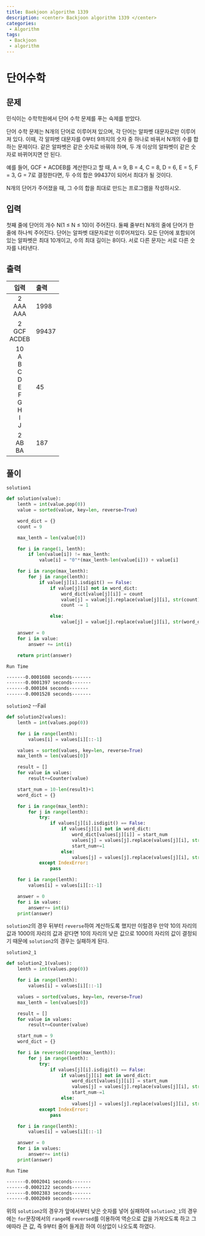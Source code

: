 ```yaml
---
title: Baekjoon algorithm 1339
description: <center> Backjoon algorithm 1339 </center>
categories:
 - Algorithm
tags:
 - Backjoon
 - algorithm
---
```


# 단어수학

## 문제

민식이는 수학학원에서 단어 수학 문제를 푸는 숙제를 받았다.

단어 수학 문제는 N개의 단어로 이루어져 있으며, 각 단어는 알파벳 대문자로만 이루어져 있다. 이때, 각 알파벳 대문자를 0부터 9까지의 숫자 중 하나로 바꿔서 N개의 수를 합하는 문제이다. 같은 알파벳은 같은 숫자로 바꿔야 하며, 두 개 이상의 알파벳이 같은 숫자로 바뀌어지면 안 된다.

예를 들어, GCF + ACDEB를 계산한다고 할 때, A = 9, B = 4, C = 8, D = 6, E = 5, F = 3, G = 7로 결정한다면, 두 수의 합은 99437이 되어서 최대가 될 것이다.

N개의 단어가 주어졌을 때, 그 수의 합을 최대로 만드는 프로그램을 작성하시오.

## 입력

첫째 줄에 단어의 개수 N(1 ≤ N ≤ 10)이 주어진다. 둘째 줄부터 N개의 줄에 단어가 한 줄에 하나씩 주어진다. 단어는 알파벳 대문자로만 이루어져있다. 모든 단어에 포함되어 있는 알파벳은 최대 10개이고, 수의 최대 길이는 8이다. 서로 다른 문자는 서로 다른 숫자를 나타낸다.

## 출력

| 입력 | 출력 |
|:-----:|:-----|
| 2<br>AAA<br>AAA | 1998 |
| 2<br>GCF<br>ACDEB | 99437 |
| 10<br>A<br>B<br>C<br>D<br>E<br>F<br>G<br>H<br>I<br>J | 45 |
| 2<br>AB<br>BA | 187 |

## 풀이

`solution1`
```python
def solution(value):
    lenth = int(value.pop(0))
    value = sorted(value, key=len, reverse=True)

    word_dict = {}
    count = 9

    max_lenth = len(value[0])

    for i in range(1, lenth):
        if len(value[i]) != max_lenth:
            value[i] = "0"*(max_lenth-len(value[i])) + value[i]

    for i in range(max_lenth):
        for j in range(lenth):
            if value[j][i].isdigit() == False:
                if value[j][i] not in word_dict:
                    word_dict[value[j][i]] = count
                    value[j] = value[j].replace(value[j][i], str(count))
                    count -= 1

                else:
                    value[j] = value[j].replace(value[j][i], str(word_dict[value[j][i]]))

    answer = 0
    for i in value:
        answer += int(i)

    return print(answer)
```

`Run Time`
```bash
-------0.0001608 seconds-------
-------0.0001397 seconds-------
-------0.000104 seconds-------
-------0.0001528 seconds-------
```


`solution2` --Fail
```python
def solution2(values):
    lenth = int(values.pop(0))

    for i in range(lenth):
        values[i] = values[i][::-1]

    values = sorted(values, key=len, reverse=True)
    max_lenth = len(values[0])

    result = []
    for value in values:
        result+=Counter(value)

    start_num = 10-len(result)+1
    word_dict = {}

    for i in range(max_lenth):
        for j in range(lenth):
            try:
                if values[j][i].isdigit() == False:
                    if values[j][i] not in word_dict:
                        word_dict[values[j][i]] = start_num
                        values[j] = values[j].replace(values[j][i], str(start_num))
                        start_num+=1
                    else:
                        values[j] = values[j].replace(values[j][i], str(word_dict[values[j][i]]))
            except IndexError:
                pass

    for i in range(lenth):
        values[i] = values[i][::-1]

    answer = 0
    for i in values:
        answer+= int(i)
    print(answer)
```
`solution2`의 경우 뒤부터 `reverse`하여 계산하도록 했지만 이럴경우 만약 10의 자리의 값과 1000의 자리의 값과 같다면 10의 자리의 낮은 값으로 1000의 자리의 값이 결정되기 때문에 `solution2`의 경우는 실패하게 된다.

`solution2_1`
```python
def solution2_1(values):
    lenth = int(values.pop(0))

    for i in range(lenth):
        values[i] = values[i][::-1]

    values = sorted(values, key=len, reverse=True)
    max_lenth = len(values[0])

    result = []
    for value in values:
        result+=Counter(value)

    start_num = 9
    word_dict = {}

    for i in reversed(range(max_lenth)):
        for j in range(lenth):
            try:
                if values[j][i].isdigit() == False:
                    if values[j][i] not in word_dict:
                        word_dict[values[j][i]] = start_num
                        values[j] = values[j].replace(values[j][i], str(start_num))
                        start_num-=1
                    else:
                        values[j] = values[j].replace(values[j][i], str(word_dict[values[j][i]]))
            except IndexError:
                pass

    for i in range(lenth):
        values[i] = values[i][::-1]

    answer = 0
    for i in values:
        answer+= int(i)
    print(answer)
```
`Run Time`
```bash
-------0.0002041 seconds-------
-------0.0002122 seconds-------
-------0.0002383 seconds-------
-------0.0002049 seconds-------
```

위의 `solution2`의 경우가 앞에서부터 낮은 숫자를 넣어 실패하여 `solution2_1`의 경우에는 `for`문장에서의 `range`에 `reversed`를 이용하여 역순으로 값을 가져오도록 하고 그에따라 큰 값, 즉 9부터 줄어 들게끔 하여 이상없이 나오도록 하였다.
